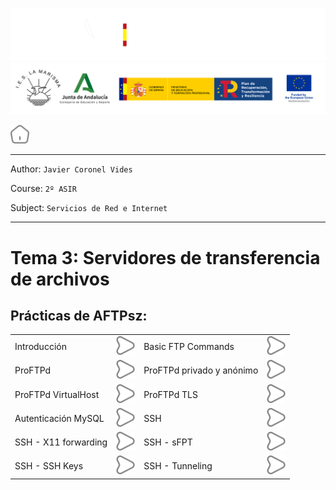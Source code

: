 ![](/.resGen/_bannerD.png#gh-dark-mode-only)
![](/.resGen/_bannerL.png#gh-light-mode-only)

<a href="/README.md"><img src="/.resGen/_home.svg" width="30"></a>

---

Author: `Javier Coronel Vides`

Course: `2º ASIR`

Subject: `Servicios de Red e Internet`

---

# Tema 3: Servidores de transferencia de archivos

## Prácticas de AFTPsz:

|||||
|--|--| --|--|
| Introducción              | [<img src="/.resGen/_arrow.svg" width="30">](/Tema2/act/1.md) | Basic FTP Commands        | [<img src="/.resGen/_arrow.svg" width="30">](/Tema2/act/2.md) |
| ProFTPd                   | [<img src="/.resGen/_arrow.svg" width="30">](/Tema2/act/3.md) | ProFTPd privado y anónimo | [<img src="/.resGen/_arrow.svg" width="30">](/Tema2/act/4.md) |
| ProFTPd VirtualHost       | [<img src="/.resGen/_arrow.svg" width="30">](/Tema2/act/5.md) | ProFTPd TLS               | [<img src="/.resGen/_arrow.svg" width="30">](/Tema2/act/6.md) |
| Autenticación MySQL       | [<img src="/.resGen/_arrow.svg" width="30">](/Tema2/act/7.md) | SSH                       | [<img src="/.resGen/_arrow.svg" width="30">](/Tema2/act/8.md) |
| SSH - X11 forwarding      | [<img src="/.resGen/_arrow.svg" width="30">](/Tema2/act/9.md) | SSH - sFPT                | [<img src="/.resGen/_arrow.svg" width="30">](/Tema2/act/10.md)|
| SSH - SSH Keys            | [<img src="/.resGen/_arrow.svg" width="30">](/Tema2/act/11.md)| SSH - Tunneling           | [<img src="/.resGen/_arrow.svg" width="30">](/Tema2/act/12.md)|
